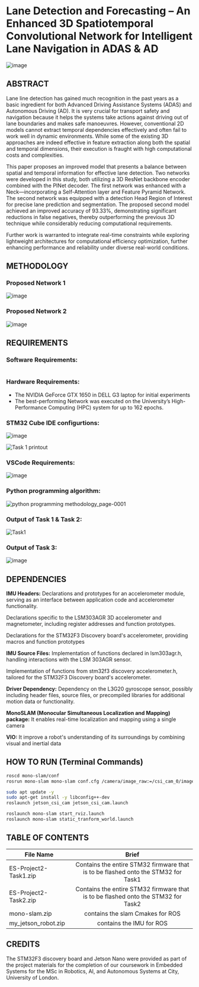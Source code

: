 # Lane Detection and Forecasting – An Enhanced 3D Spatiotemporal Convolutional Network for Intelligent Lane Navigation in ADAS & AD 
![image](https://github.com/user-attachments/assets/1b704d56-c9cf-424e-8e56-99f5b54bc97c)

## ABSTRACT
Lane line detection has gained much recognition in the past years as a basic ingredient for both Advanced Driving Assistance Systems (ADAS) and Autonomous Driving (AD). It is very crucial for transport safety and navigation because it helps the systems take actions against driving out of lane boundaries and makes safe manoeuvres. However, conventional 2D models cannot extract temporal dependencies effectively and often fail to work well in dynamic environments. While some of the existing 3D approaches are indeed effective in feature extraction along both the spatial and temporal dimensions, their execution is fraught with high computational costs and complexities. 

This paper proposes an improved model that presents a balance between spatial and temporal information for effective lane detection. Two networks were developed in this study, both utilizing a 3D ResNet backbone encoder combined with the PINet decoder. The first network was enhanced with a Neck—incorporating a Self-Attention layer and Feature Pyramid Network. The second network was equipped with a detection Head Region of Interest for precise lane prediction and segmentation. The proposed second model achieved an improved accuracy of 93.33%, demonstrating significant reductions in false negatives, thereby outperforming the previous 3D technique while considerably reducing computational requirements.

Further work is warranted to integrate real-time constraints while exploring lightweight architectures for computational efficiency optimization, further enhancing performance and reliability under diverse real-world conditions.

## METHODOLOGY
### Proposed Network 1
![image](https://github.com/user-attachments/assets/9cbaf50a-e55f-4737-9c67-a8cd19a1a444)

### Proposed Network 2
![image](https://github.com/user-attachments/assets/ce53174e-5d51-402e-a098-d71cd70c89c8)

## REQUIREMENTS
### Software Requirements:
```bash

```
### Hardware Requirements:
- The NVIDIA GeForce GTX 1650 in DELL G3 laptop for initial experiments
- The best-performing Network was executed on the University’s High-Performance Computing (HPC) system for up to 162 epochs.


### STM32 Cube IDE configurtions:
![image](https://github.com/user-attachments/assets/1edb2786-5adc-478e-a4d0-8a8df31c877e)

![Task 1 printout](https://github.com/user-attachments/assets/27d47c7b-5fde-479e-8fb3-9a83fcd615ce)

### VSCode Requirements:
![image](https://github.com/user-attachments/assets/fb8cde01-3c44-4cf6-85b8-4465bf757b2d)

### Python programming algorithm:
![python programming methodology_page-0001](https://github.com/user-attachments/assets/bd274363-8dd0-43e6-8fe4-92e57328f67f)

### Output of Task 1 & Task 2:
![Task1](https://github.com/user-attachments/assets/e20d1e41-4637-4e66-804e-3fe6f59beed7)

### Output of Task 3:
![image](https://github.com/user-attachments/assets/4c047949-f696-47fb-af1a-e12225b4ee47)

## DEPENDENCIES

**IMU Headers:** Declarations and prototypes for an accelerometer module, serving as an interface between application code and accelerometer functionality.

Declarations specific to the LSM303AGR 3D accelerometer and magnetometer, including register addresses and function prototypes.

Declarations for the STM32F3 Discovery board's accelerometer, providing macros and function prototypes

**IMU Source Files:** Implementation of functions declared in lsm303agr.h, handling interactions with the LSM 303AGR sensor.

Implementation of functions from stm32f3 discovery accelerometer.h, tailored for the STM32F3 Discovery board's accelerometer.

**Driver Dependency:** Dependency on the L3G20 gyroscope sensor, possibly including header files, source files, or precompiled libraries for additional motion data or functionality.

**MonoSLAM (Monocular Simultaneous Localization and Mapping) package:** It enables real-time localization and mapping using a single camera

**VIO:** It improve a robot's understanding of its surroundings by combining visual and inertial data

## HOW TO RUN (Terminal Commands)
```bash
roscd mono-slam/conf
rosrun mono-slam mono-slam conf.cfg /camera/image_raw:=/csi_cam_0/image_raw

sudo apt update -y
sudo apt-get install -y libconfig++-dev
roslaunch jetson_csi_cam jetson_csi_cam.launch

roslaunch mono-slam start_rviz.launch
roslaunch mono-slam static_tranform_world.launch 
```

## TABLE OF CONTENTS

| File Name        | Brief           |
| ------------- |:-------------:|
| ES-Project2-Task1.zip      | Contains the entire STM32 firmware that is to be flashed onto the STM32 for Task1 |
| ES-Project2-Task2.zip      | Contains the entire STM32 firmware that is to be flashed onto the STM32 for Task2|
| mono-slam.zip      | contains the slam Cmakes for ROS      |
|  my_jetson_robot.zip      | contains the IMU for ROS      |

## CREDITS
The STM32F3 discovery board and Jetson Nano were provided as part of the project materials for the completion of our coursework in Embedded Systems for the MSc in Robotics, AI, and Autonomous Systems at City, University of London.
